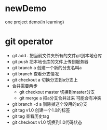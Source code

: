 # newDemo
one project demo(in learning)

# git operator
- git add . 把当前文件夹所有的文件git到本地仓库 
- git push 把本地仓库的文件上传到服务器
- git branch a 创建一个新的分支名叫a
- git branch 查看分支情况
- git checkout a 切换分支到a分支上
- 合并需要两步
  - git checkout master 切换到master分支
  - git merge a  把a分支合并过来 可能会有冲突
- git branch -d a 删除掉这个没用的a分支
- git tag v1.0 创建一个1.0的标签
- git tag 查看历史tag
- git checkout v1.0 切换到1.0代码状态


